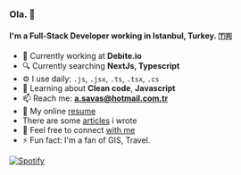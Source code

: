 ### Ola. 👋

#### I'm a Full-Stack Developer working in Istanbul, Turkey. 🇹🇷

- 🏢 Currently working at **Debite.io**
- 🔍 Currently searching **NextJs, Typescript**
- ⚙️ I use daily: `.js`, `.jsx`, `.ts`, `.tsx`, `.cs`
- 🌱 Learning about **Clean code**, **Javascript**
- 📫 Reach me: **a.savas@hotmail.com.tr**
- 🤚 My online [resume](https://atakansavas.framer.website/)
- There are some [articles](https://medium.com/@atakansava/) i wrote
- 🔗 Feel free to connect [with me](https://www.linkedin.com/in/hiata/)
- ⚡️ Fun fact: I'm a fan of GIS, Travel.

[![Spotify](https://novatorem-atakansavas.vercel.app/api/spotify)](https://open.spotify.com/user/11128743162 )
